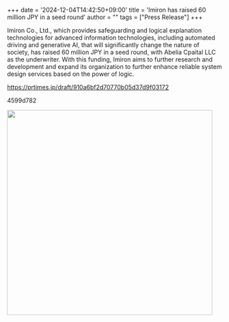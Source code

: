 +++
date = '2024-12-04T14:42:50+09:00'
title = 'Imiron has raised 60 million JPY in a seed round'
author = ""
tags = ["Press Release"]
+++

Imiron Co., Ltd., which provides safeguarding and logical explanation technologies for advanced information technologies, including automated driving and generative AI, that will significantly change the nature of society, has raised 60 million JPY in a seed round, with Abelia Cpaital LLC as the underwriter. With this funding, Imiron aims to further research and development and expand its organization to further enhance reliable system design services based on the power of logic.

https://prtimes.jp/draft/910a6bf2d70770b05d37d9f03172

4599d782

<img src = "/images/prtimes_01_main.png" width="480px"/>